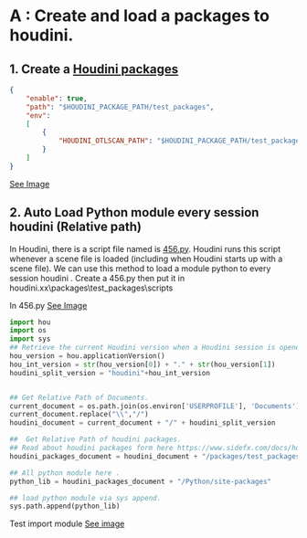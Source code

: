 # **A : Create and load a packages to houdini.** 

## 1. Create a [Houdini packages](https://www.sidefx.com/docs/houdini/ref/plugins.html)

```json
{
    "enable": true,
    "path": "$HOUDINI_PACKAGE_PATH/test_packages",    
    "env": 
    [
        {
            "HOUDINI_OTLSCAN_PATH": "$HOUDINI_PACKAGE_PATH/test_packages/hda;"
        }
    ]
}
```
[See Image](https://github.com/97AlexNguyen/Alex_Houdini_python/blob/main/tutorial_image/houdini_packages_json.png)




## 2. Auto Load Python module every session houdini (Relative path)
In Houdini, there is a script file named is [456.py](https://github.com/97AlexNguyen/Alex_Houdini_python/blob/main/tutorial_image/load_456py.png).
Houdini runs this script whenever a scene file is loaded (including when Houdini starts up with a scene file).
We can use this method to load a module python to every session houdini . 
Create a 456.py then put it in houdini.xx\packages\test_packages\scripts

In 456.py 
[See Image]()
```python
import hou
import os
import sys
## Retrieve the current Houdini version when a Houdini session is opened.
hou_version = hou.applicationVersion()
hou_int_version = str(hou_version[0]) + "." + str(hou_version[1])
houdini_split_version = "houdini"+hou_int_version


## Get Relative Path of Documents.
current_document = os.path.join(os.environ['USERPROFILE'], 'Documents')
current_document.replace("\\","/")
houdini_document = current_document + "/" + houdini_split_version

##  Get Relative Path of houdini packages.
## Read about houdini packages form here https://www.sidefx.com/docs/houdini/ref/plugins.html
houdini_packages_document = houdini_document + "/packages/test_packages"

## All python module here . 
python_lib = houdini_packages_document + "/Python/site-packages"

## load python module via sys append.
sys.path.append(python_lib)
```
Test import module [See image](https://github.com/97AlexNguyen/Alex_Houdini_python/blob/main/tutorial_image/test_load_module.png)



